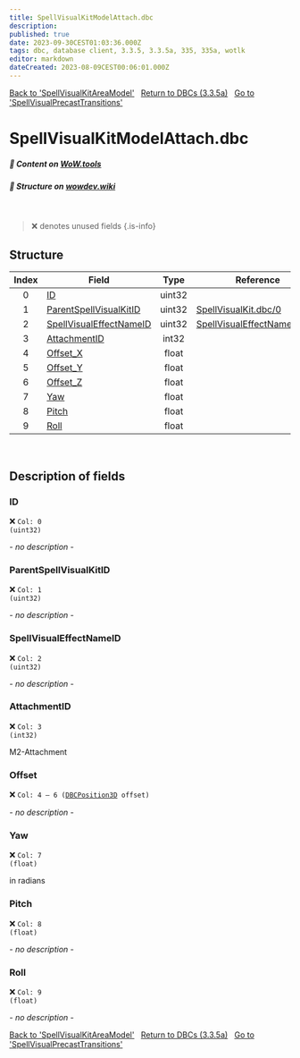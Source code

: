 ```yaml
---
title: SpellVisualKitModelAttach.dbc
description:
published: true
date: 2023-09-30CEST01:03:36.000Z
tags: dbc, database client, 3.3.5, 3.3.5a, 335, 335a, wotlk
editor: markdown
dateCreated: 2023-08-09CEST00:06:01.000Z
---
```

<a href="https://trinitycore.info/files/DBC/335/spellvisualkitareamodel" class="mt-5 v-btn v-btn--depressed v-btn--flat v-btn--outlined theme--light v-size--default darkblue--text text--lighten-3"><span class="v-btn__content"><i aria-hidden="true" class="v-icon notranslate v-icon--left mdi mdi-arrow-left theme--light"></i><span>Back to 'SpellVisualKitAreaModel'</span></span></a>&nbsp;&nbsp;&nbsp;<a href="https://trinitycore.info/files/DBC/335/DBC" class="mt-5 v-btn v-btn--depressed v-btn--flat v-btn--outlined theme--light v-size--default darkblue--text text--lighten-3"><span class="v-btn__content"><i aria-hidden="true" class="v-icon notranslate v-icon--left mdi mdi-home-outline theme--light"></i><span>Return to DBCs (3.3.5a)</span></span></a>&nbsp;&nbsp;&nbsp;<a href="https://trinitycore.info/files/DBC/335/spellvisualprecasttransitions" class="mt-5 v-btn v-btn--depressed v-btn--flat v-btn--outlined theme--light v-size--default darkblue--text text--lighten-3"><span class="v-btn__content"><span>Go to 'SpellVisualPrecastTransitions'</span><i aria-hidden="true" class="v-icon notranslate v-icon--right mdi mdi-arrow-right theme--light"></i></span></a>

# SpellVisualKitModelAttach.dbc
##### :open_book: Content on [WoW.tools](https://wow.tools/dbc/?dbc=spellvisualkitmodelattach&build=3.3.5.12340)
##### :pencil: Structure on [wowdev.wiki](https://wowdev.wiki/DB/SpellVisualKitModelAttach)
&nbsp;

> :x: denotes unused fields
{.is-info}


## Structure

| Index | Field | Type | Reference |
| :---: | --- | :---: | --- |
| 0 | [ID](#id) | uint32 |  |
| 1 | [ParentSpellVisualKitID](#parentspellvisualkitid) | uint32 | [SpellVisualKit.dbc/0](/files/DBC/335/spellvisualkit#id) |
| 2 | [SpellVisualEffectNameID](#spellvisualeffectnameid) | uint32 | [SpellVisualEffectName.dbc/0](/files/DBC/335/spellvisualeffectname#id) |
| 3 | [AttachmentID](#attachmentid) | int32 |  |
| 4 | [Offset_X](#offset_x) | float |  |
| 5 | [Offset_Y](#offset_y) | float |  |
| 6 | [Offset_Z](#offset_z) | float |  |
| 7 | [Yaw](#yaw) | float |  |
| 8 | [Pitch](#pitch) | float |  |
| 9 | [Roll](#roll) | float |  |
&nbsp;
## Description of fields

### ID
:x: <code>Col: 0 (uint32)</code>

*- no description -*
&nbsp;

### ParentSpellVisualKitID
:x: <code>Col: 1 (uint32)</code>

*- no description -*
&nbsp;

### SpellVisualEffectNameID
:x: <code>Col: 2 (uint32)</code>

*- no description -*
&nbsp;

### AttachmentID
:x: <code>Col: 3 (int32)</code>

M2-Attachment
&nbsp;

### Offset
:x: <code>Col: 4 &ndash; 6 ([DBCPosition3D](/how-to/worldposition) offset)</code>

*- no description -*
&nbsp;

### Yaw
:x: <code>Col: 7 (float)</code>

in radians
&nbsp;

### Pitch
:x: <code>Col: 8 (float)</code>

*- no description -*
&nbsp;

### Roll
:x: <code>Col: 9 (float)</code>

*- no description -*
&nbsp;

<a href="https://trinitycore.info/files/DBC/335/spellvisualkitareamodel" class="mt-5 v-btn v-btn--depressed v-btn--flat v-btn--outlined theme--light v-size--default darkblue--text text--lighten-3"><span class="v-btn__content"><i aria-hidden="true" class="v-icon notranslate v-icon--left mdi mdi-arrow-left theme--light"></i><span>Back to 'SpellVisualKitAreaModel'</span></span></a>&nbsp;&nbsp;&nbsp;<a href="https://trinitycore.info/files/DBC/335/DBC" class="mt-5 v-btn v-btn--depressed v-btn--flat v-btn--outlined theme--light v-size--default darkblue--text text--lighten-3"><span class="v-btn__content"><i aria-hidden="true" class="v-icon notranslate v-icon--left mdi mdi-home-outline theme--light"></i><span>Return to DBCs (3.3.5a)</span></span></a>&nbsp;&nbsp;&nbsp;<a href="https://trinitycore.info/files/DBC/335/spellvisualprecasttransitions" class="mt-5 v-btn v-btn--depressed v-btn--flat v-btn--outlined theme--light v-size--default darkblue--text text--lighten-3"><span class="v-btn__content"><span>Go to 'SpellVisualPrecastTransitions'</span><i aria-hidden="true" class="v-icon notranslate v-icon--right mdi mdi-arrow-right theme--light"></i></span></a>

